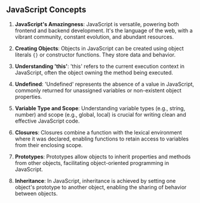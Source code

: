 ## JavaScript Concepts

1. **JavaScript's Amazingness**: JavaScript is versatile, powering both frontend and backend development. It's the language of the web, with a vibrant community, constant evolution, and abundant resources.

2. **Creating Objects**: Objects in JavaScript can be created using object literals `{}` or constructor functions. They store data and behavior.

3. **Understanding 'this'**: 'this' refers to the current execution context in JavaScript, often the object owning the method being executed.

4. **Undefined**: 'Undefined' represents the absence of a value in JavaScript, commonly returned for unassigned variables or non-existent object properties.

5. **Variable Type and Scope**: Understanding variable types (e.g., string, number) and scope (e.g., global, local) is crucial for writing clean and effective JavaScript code.

6. **Closures**: Closures combine a function with the lexical environment where it was declared, enabling functions to retain access to variables from their enclosing scope.

7. **Prototypes**: Prototypes allow objects to inherit properties and methods from other objects, facilitating object-oriented programming in JavaScript.

8. **Inheritance**: In JavaScript, inheritance is achieved by setting one object's prototype to another object, enabling the sharing of behavior between objects.

